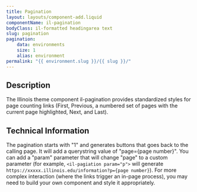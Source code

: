 ```yaml
---
title: Pagination
layout: layouts/component-add.liquid
componentName: il-pagination
bodyClass: il-formatted headingarea text
slug: pagination
pagination:
    data: environments
    size: 1
    alias: environment
permalink: "{{ environment.slug }}/{{ slug }}/"
---
```

<div class="template-information" data-name="default"></div>

## Description

The Illinois theme component il-pagination provides standardized styles for page counting links (First, Previous, a numbered set of pages with the current page highlighted, Next, and Last).

## Technical Information

The pagination starts with "1" and generates buttons that goes back to the calling page. It will add a querystring value of "page={page number}". You can add a "param" parameter that will change "page" to a custom parameter (for example, `<il-pagiation param="p">` will generate `https://xxxxx.illinois.edu/information?p={page number}`). For more complex interaction (where the links trigger an in-page process), you may need to build your own component and style it appropriately. 
